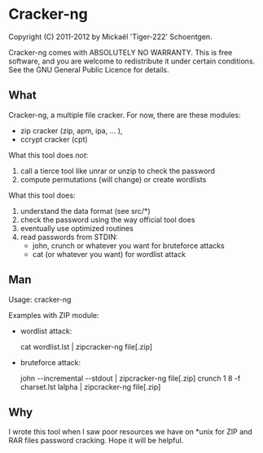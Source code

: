 
Cracker-ng
==========

Copyright (C) 2011-2012 by Mickaël 'Tiger-222' Schoentgen.
 
Cracker-ng comes with ABSOLUTELY NO WARRANTY.
This is free software, and you are welcome to redistribute it under 
certain conditions. See the GNU General Public Licence for details.


What
----

Cracker-ng, a multiple file cracker.
For now, there are these modules:

* zip cracker (zip, apm, ipa, ... ),
* ccrypt cracker (cpt)

What this tool does _not_:

1. call a tierce tool like unrar or unzip to check the password
2. compute permutations (will change) or create wordlists

What this tool does:

1. understand the data format (see src/*)
2. check the password using the way official tool does
3. eventually use optimized routines
4. read passwords from STDIN:
	- john, crunch or whatever you want for bruteforce attacks
	- cat (or whatever you want) for wordlist attack


Man
---

Usage: <module>cracker-ng <file>

Examples with ZIP module:

- wordlist attack:

	cat wordlist.lst | zipcracker-ng file[.zip]

- bruteforce attack:

	john --incremental --stdout | zipcracker-ng file[.zip]
	crunch 1 8 -f charset.lst lalpha | zipcracker-ng file[.zip]


Why
---

I wrote this tool when I saw poor resources we have on *unix for ZIP and
RAR files password cracking. Hope it will be helpful.
